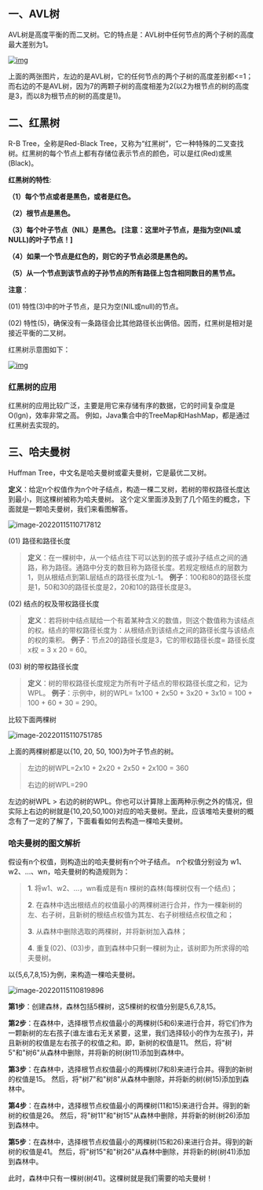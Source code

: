 ## 一、AVL树

AVL树是高度平衡的而二叉树。它的特点是：AVL树中任何节点的两个子树的高度最大差别为1。 

[![img](http://images.cnitblog.com/i/497634/201403/281623404229547.jpg)](http://images.cnitblog.com/i/497634/201403/281623404229547.jpg)

上面的两张图片，左边的是AVL树，它的任何节点的两个子树的高度差别都<=1；而右边的不是AVL树，因为7的两颗子树的高度相差为2(以2为根节点的树的高度是3，而以8为根节点的树的高度是1)。

## 二、红黑树

R-B Tree，全称是Red-Black Tree，又称为“红黑树”，它一种特殊的二叉查找树。红黑树的每个节点上都有存储位表示节点的颜色，可以是红(Red)或黑(Black)。

**红黑树的特性**:

**（1）每个节点或者是黑色，或者是红色。**

**（2）根节点是黑色。**

**（3）每个叶子节点（NIL）是黑色。 [注意：这里叶子节点，是指为空(NIL或NULL)的叶子节点！]**

**（4）如果一个节点是红色的，则它的子节点必须是黑色的。**

**（5）从一个节点到该节点的子孙节点的所有路径上包含相同数目的黑节点。**

**注意**：

(01) 特性(3)中的叶子节点，是只为空(NIL或null)的节点。

(02) 特性(5)，确保没有一条路径会比其他路径长出俩倍。因而，红黑树是相对是接近平衡的二叉树。

红黑树示意图如下：

[![img](http://images.cnitblog.com/i/497634/201403/251730074203156.jpg)](http://images.cnitblog.com/i/497634/201403/251730074203156.jpg)

### **红黑树的应用**

红黑树的应用比较广泛，主要是用它来存储有序的数据，它的时间复杂度是O(lgn)，效率非常之高。
例如，Java集合中的TreeMap和HashMap，都是通过红黑树去实现的。

## 三、哈夫曼树

Huffman Tree，中文名是哈夫曼树或霍夫曼树，它是最优二叉树。

**定义**：给定n个权值作为n个叶子结点，构造一棵二叉树，若树的带权路径长度达到最小，则这棵树被称为哈夫曼树。 这个定义里面涉及到了几个陌生的概念，下面就是一颗哈夫曼树，我们来看图解答。

![image-20220115110717812](C:\Users\bingc\AppData\Roaming\Typora\typora-user-images\image-20220115110717812.png)

(01) 路径和路径长度

> **定义**：在一棵树中，从一个结点往下可以达到的孩子或孙子结点之间的通路，称为路径。通路中分支的数目称为路径长度。若规定根结点的层数为1，则从根结点到第L层结点的路径长度为L-1。 
> **例子**：100和80的路径长度是1，50和30的路径长度是2，20和10的路径长度是3。

(02) 结点的权及带权路径长度

> **定义**：若将树中结点赋给一个有着某种含义的数值，则这个数值称为该结点的权。结点的带权路径长度为：从根结点到该结点之间的路径长度与该结点的权的乘积。 
> **例子**：节点20的路径长度是3，它的带权路径长度= 路径长度x权 = 3 x 20 = 60。

(03) 树的带权路径长度

> **定义**：树的带权路径长度规定为所有叶子结点的带权路径长度之和，记为WPL。 
> **例子**：示例中，树的WPL= 1x100 + 2x50 + 3x20 + 3x10 = 100 + 100 + 60 + 30 = 290。

比较下面两棵树

![image-20220115110751785](C:\Users\bingc\AppData\Roaming\Typora\typora-user-images\image-20220115110751785.png)

上面的两棵树都是以{10, 20, 50, 100}为叶子节点的树。

> 左边的树WPL=2x10 + 2x20 + 2x50 + 2x100 = 360 
>
> 右边的树WPL=290

左边的树WPL > 右边的树的WPL。你也可以计算除上面两种示例之外的情况，但实际上右边的树就是{10,20,50,100}对应的哈夫曼树。至此，应该堆哈夫曼树的概念有了一定的了解了，下面看看如何去构造一棵哈夫曼树。

### **哈夫曼树的图文解析**

假设有n个权值，则构造出的哈夫曼树有n个叶子结点。 n个权值分别设为 w1、w2、…、wn，哈夫曼树的构造规则为：

> **1**. 将w1、w2、…，wn看成是有n 棵树的森林(每棵树仅有一个结点)； 
>
> **2**. 在森林中选出根结点的权值最小的两棵树进行合并，作为一棵新树的左、右子树，且新树的根结点权值为其左、右子树根结点权值之和； 
>
> **3**. 从森林中删除选取的两棵树，并将新树加入森林； 
>
> **4**. 重复(02)、(03)步，直到森林中只剩一棵树为止，该树即为所求得的哈夫曼树。

以{5,6,7,8,15}为例，来构造一棵哈夫曼树。

![image-20220115110819896](C:\Users\bingc\AppData\Roaming\Typora\typora-user-images\image-20220115110819896.png)

**第1步**：创建森林，森林包括5棵树，这5棵树的权值分别是5,6,7,8,15。 

**第2步**：在森林中，选择根节点权值最小的两棵树(5和6)来进行合并，将它们作为一颗新树的左右孩子(谁左谁右无关紧要，这里，我们选择较小的作为左孩子)，并且新树的权值是左右孩子的权值之和。即，新树的权值是11。 然后，将"树5"和"树6"从森林中删除，并将新的树(树11)添加到森林中。 

**第3步**：在森林中，选择根节点权值最小的两棵树(7和8)来进行合并。得到的新树的权值是15。 然后，将"树7"和"树8"从森林中删除，并将新的树(树15)添加到森林中。 

**第4步**：在森林中，选择根节点权值最小的两棵树(11和15)来进行合并。得到的新树的权值是26。 然后，将"树11"和"树15"从森林中删除，并将新的树(树26)添加到森林中。 

**第5步**：在森林中，选择根节点权值最小的两棵树(15和26)来进行合并。得到的新树的权值是41。 然后，将"树15"和"树26"从森林中删除，并将新的树(树41)添加到森林中。 

此时，森林中只有一棵树(树41)。这棵树就是我们需要的哈夫曼树！





























